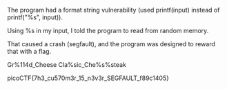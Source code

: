 The program had a format string vulnerability (used printf(input) instead of printf("%s", input)).

Using %s in my input, I told the program to read from random memory.

That caused a crash (segfault), and the program was designed to reward that with a flag.

Gr%114d_Cheese
Cla%sic_Che%s%steak


picoCTF{7h3_cu570m3r_15_n3v3r_SEGFAULT_f89c1405}
